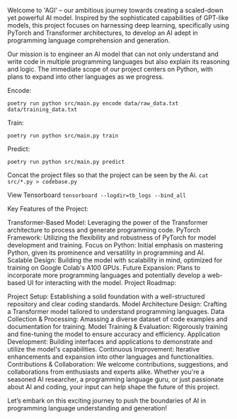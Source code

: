 Welcome to 'AGI' – our ambitious journey towards creating a scaled-down yet powerful AI model. Inspired by the sophisticated capabilities of GPT-like models, this project focuses on harnessing deep learning, specifically using PyTorch and Transformer architectures, to develop an AI adept in programming language comprehension and generation.

Our mission is to engineer an AI model that can not only understand and write code in multiple programming languages but also explain its reasoning and logic. The immediate scope of our project centers on Python, with plans to expand into other languages as we progress.

Encode:

`poetry run python src/main.py encode data/raw_data.txt data/training_data.txt`

Train:

`poetry run python src/main.py train`

Predict:

`poetry run python src/main.py predict`

Concat the project files so that the project can be seen by the Ai. 
```cat src/*.py > codebase.py```

View Tensorboard
```tensorboard --logdir=tb_logs --bind_all```

Key Features of the Project:

Transformer-Based Model: Leveraging the power of the Transformer architecture to process and generate programming code.
PyTorch Framework: Utilizing the flexibility and robustness of PyTorch for model development and training.
Focus on Python: Initial emphasis on mastering Python, given its prominence and versatility in programming and AI.
Scalable Design: Building the model with scalability in mind, optimized for training on Google Colab's A100 GPUs.
Future Expansion: Plans to incorporate more programming languages and potentially develop a web-based UI for interacting with the model.
Project Roadmap:

Project Setup: Establishing a solid foundation with a well-structured repository and clear coding standards.
Model Architecture Design: Crafting a Transformer model tailored to understand programming languages.
Data Collection & Processing: Amassing a diverse dataset of code examples and documentation for training.
Model Training & Evaluation: Rigorously training and fine-tuning the model to ensure accuracy and efficiency.
Application Development: Building interfaces and applications to demonstrate and utilize the model's capabilities.
Continuous Improvement: Iterative enhancements and expansion into other languages and functionalities.
Contributions & Collaboration:
We welcome contributions, suggestions, and collaborations from enthusiasts and experts alike. Whether you're a seasoned AI researcher, a programming language guru, or just passionate about AI and coding, your input can help shape the future of this project.

Let’s embark on this exciting journey to push the boundaries of AI in programming language understanding and generation!
